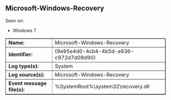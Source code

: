 ## Microsoft-Windows-Recovery

Seen on:
* Windows 7

<table border="1" class="docutils">
  <tbody>
    <tr>
      <td><b>Name:</b></td>
      <td>Microsoft-Windows-Recovery</td>
    </tr>
    <tr>
      <td><b>Identifier:</b></td>
      <td>{9e95e4d0-4cb4-4b5d-a936-c972d7d08d90}</td>
    </tr>
    <tr>
      <td><b>Log type(s):</b></td>
      <td>System</td>
    </tr>
    <tr>
      <td><b>Log source(s):</b></td>
      <td>Microsoft-Windows-Recovery</td>
    </tr>
    <tr>
      <td><b>Event message file(s):</b></td>
      <td>%SystemRoot%\system32\recovery.dll</td>
    </tr>
  </tbody>
</table>

&nbsp;

